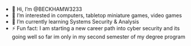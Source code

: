 - 👋 Hi, I’m @BECKHAMW3233
- 👀 I’m interested in computers, tabletop miniature games, video games
- 🌱 I’m currently learning Systems Security & Analysis
- ⚡ Fun fact: I am starting a new career path into cyber security and its going well so far im only in my second semester of my degree program

<!---
BECKHAMW3233/BECKHAMW3233 is a ✨ special ✨ repository because its `README.md` (this file) appears on your GitHub profile.
You can click the Preview link to take a look at your changes.
--->
